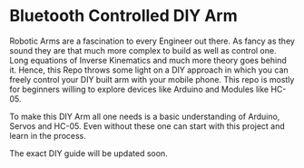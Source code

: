# Bluetooth Controlled DIY Arm

Robotic Arms are a fascination to every Engineer out there. As fancy as they sound they are that much more complex to build as well as control one. Long equations of Inverse Kinematics and much more theory goes behind it. Hence, this Repo throws some light on a DIY approach in which you can freely control your DIY built arm with your mobile phone. This repo is mostly for beginners willing to explore devices like Arduino and Modules like HC-05.

To make this DIY Arm all one needs is a basic understanding of Arduino, Servos and HC-05. Even without these one can start with this project and learn in the process.

The exact DIY guide will be updated soon.

